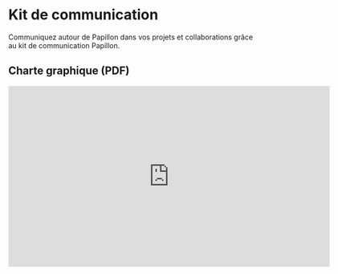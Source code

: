 # Kit de communication
Communiquez autour de Papillon dans vos projets et collaborations grâce au kit de communication Papillon.

## Charte graphique (PDF)
<iframe src="https://cdn.tryon-lab.fr/Charte%20Graphique%20-%20Papillon%20(sept.%202023).pdf" width="640" height="360" frameborder="0" scrolling="no" allowfullscreen title="Charte Graphique - Papillon (sept. 2023).pdf"></iframe>

